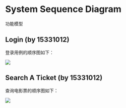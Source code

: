 # System Sequence Diagram
功能模型

## Login (by 15331012)
登录用例的顺序图如下：

![](https://brumovie.github.io/Dashboard/doc/SystemSequenceDiagram/login.png)

## Search A Ticket (by 15331012)
查询电影票的顺序图如下：

![](https://brumovie.github.io/Dashboard/doc/SystemSequenceDiagram/searchATicket.png)